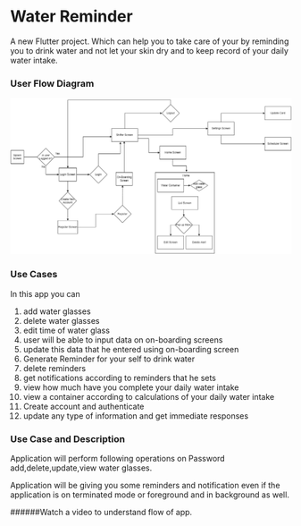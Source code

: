 # Water Reminder
A new Flutter project. Which can help you to take care of your by reminding you to drink water and not let your skin dry and to keep record of your
daily water intake.

### User Flow Diagram

![](images/user_flow_diagram.png)

### Use Cases
In this app you can
1. add water glasses
2. delete water glasses
3. edit time of water glass
4. user will be able to input data on on-boarding screens
5. update this data that he entered using on-boarding screen
6. Generate Reminder for your self to drink water
7. delete reminders
8. get notifications according to reminders that he sets
9. view how much have you complete your daily water intake
10. view a container according to calculations of your daily water intake
11. Create account and authenticate
12. update any type of information and get immediate responses


### Use Case and Description

Application will perform following operations on Password add,delete,update,view water glasses.


Application will be giving you some reminders and notification even if the application is on terminated mode or foreground and in background as well.


######Watch a video to understand flow of app.

[comment]: <> ([![Watch the video]]&#40;https://www.youtube.com/watch?v=Rr890cZD4Xs&#41;)




